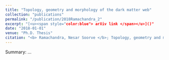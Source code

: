 ```yaml
---
title: "Topology, geometry and morphology of the dark matter web"
collection: "publications"
permalink: "/publication/2018Ramachandra_2"
excerpt: "[<u><span style="color:blue"> arXiv link </span></u>]()"
date: "2018-01-01"
venue: "Ph.D. Thesis"
citation: "<b> Ramachandra, Nesar Soorve </b>; Topology, geometry and morphology of the dark matter web, Ph.D. Thesis, 2018"
---
```



Summary: ...